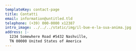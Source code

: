 ```yaml
---
templateKey: contact-page
title: Contatti
email: information@untitled.tld
telephone: (+39) 000-0000 x12387
intro_image: ../../../static/img/il-bue-e-la-sua-anima.jpg
address: |-
  1234 Somewhere Road #5432 Nashville,
  TN 00000 United States of America
---
```


